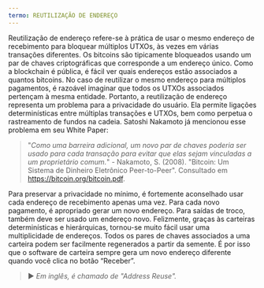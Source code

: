 ```yaml
---
termo: REUTILIZAÇÃO DE ENDEREÇO
---
```


Reutilização de endereço refere-se à prática de usar o mesmo endereço de recebimento para bloquear múltiplos UTXOs, às vezes em várias transações diferentes. Os bitcoins são tipicamente bloqueados usando um par de chaves criptográficas que corresponde a um endereço único. Como a blockchain é pública, é fácil ver quais endereços estão associados a quantos bitcoins. No caso de reutilizar o mesmo endereço para múltiplos pagamentos, é razoável imaginar que todos os UTXOs associados pertençam à mesma entidade. Portanto, a reutilização de endereço representa um problema para a privacidade do usuário. Ela permite ligações determinísticas entre múltiplas transações e UTXOs, bem como perpetua o rastreamento de fundos na cadeia. Satoshi Nakamoto já mencionou esse problema em seu White Paper:

> "*Como uma barreira adicional, um novo par de chaves poderia ser usado para cada transação para evitar que elas sejam vinculadas a um proprietário comum.*" - Nakamoto, S. (2008). "Bitcoin: Um Sistema de Dinheiro Eletrônico Peer-to-Peer". Consultado em https://bitcoin.org/bitcoin.pdf.

Para preservar a privacidade no mínimo, é fortemente aconselhado usar cada endereço de recebimento apenas uma vez. Para cada novo pagamento, é apropriado gerar um novo endereço. Para saídas de troco, também deve ser usado um endereço novo. Felizmente, graças às carteiras determinísticas e hierárquicas, tornou-se muito fácil usar uma multiplicidade de endereços. Todos os pares de chaves associados a uma carteira podem ser facilmente regenerados a partir da semente. É por isso que o software de carteira sempre gera um novo endereço diferente quando você clica no botão “Receber”.

> ► *Em inglês, é chamado de "Address Reuse".*